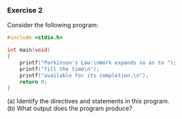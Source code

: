 ### Exercise 2
Consider the following program:
```c
#include <stdio.h>

int main(void)
{
    printf("Parkinson's Law:\nWork expands so as to ");
    printf("fill the time\n");
    printf("available for its completion.\n");
    return 0;
}
```
(a) Identify the directives and statements in this program.  
(b) What output does the program produce?

<!---
### Solution
#### (a)
The only directive in the program is `#include <stdio.h>` in line 1. The
statements are the lines 5-8: the `printf()` statements and the `return`
statement.

#### (b)
The program produces the following:
```
Parkinson's Law:
Work expands so as to fill the time
available for its completion.

```
-->
